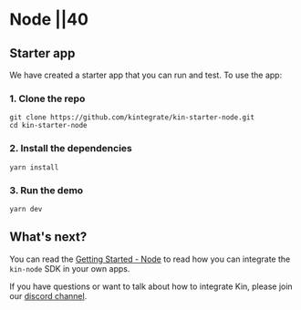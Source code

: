 # Node ||40

## Starter app

We have created a starter app that you can run and test. To use the app:

### 1. Clone the repo

```shell
git clone https://github.com/kintegrate/kin-starter-node.git
cd kin-starter-node
```

### 2. Install the dependencies

```shell
yarn install
```

### 3. Run the demo

```shell
yarn dev
```

## What's next?

You can read the [Getting Started - Node](/tutorials/node/) to read how you can integrate the `kin-node` SDK in your own apps.

If you have questions or want to talk about how to integrate Kin, please join our [discord channel](https://discord.gg/kdRyUNmHDn).
